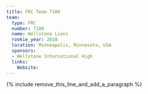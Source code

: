 ```yaml
---
title: FRC Team 7180
team:
  type: FRC
  number: 7180
  name: Wellstone Lions
  rookie_year: 2018
  location: Minneapolis, Minnesota, USA
  sponsors:
  - Wellstone International High
  links:
    Website:
---
```


{% include remove_this_line_and_add_a_paragraph %}